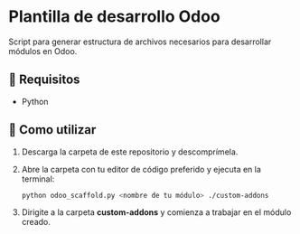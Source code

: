 # Plantilla de desarrollo Odoo

Script para generar estructura de archivos necesarios para desarrollar módulos en Odoo.

## 🔧 Requisitos

- Python

## 🚀 Como utilizar

1. Descarga la carpeta de este repositorio y descomprímela.

2. Abre la carpeta con tu editor de código preferido y ejecuta en la terminal:

    ```bash
    python odoo_scaffold.py <nombre de tu módulo> ./custom-addons
    ```

3. Dirigite a la carpeta **custom-addons** y comienza a trabajar en el módulo creado.